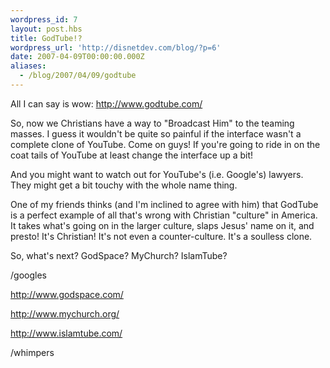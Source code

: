 ```yaml
---
wordpress_id: 7
layout: post.hbs
title: GodTube!?
wordpress_url: 'http://disnetdev.com/blog/?p=6'
date: 2007-04-09T00:00:00.000Z
aliases:
  - /blog/2007/04/09/godtube
---
```

All I can say is wow: <a href="http://www.godtube.com/">http://www.godtube.com/</a>

So, now we Christians have a way to "Broadcast Him" to the teaming masses. I guess it wouldn't be quite so painful if the interface wasn't a complete clone of YouTube. Come on guys! If you're going to ride in on the coat tails of YouTube at least change the interface up a bit!

And you might want to watch out for YouTube's (i.e. Google's) lawyers. They might get a bit touchy with the whole name thing.

One of my friends thinks (and I'm inclined to agree with him) that GodTube is a perfect example of all that's wrong with Christian "culture" in America. It takes what's going on in the larger culture, slaps Jesus' name on it, and presto! It's Christian! It's not even a counter-culture. It's a soulless clone.

So, what's next? GodSpace? MyChurch? IslamTube?

/googles

<a href="http://www.godspace.com/More.aspx">
http://www.godspace.com/</a>

<a href="http://www.mychurch.org/">http://www.mychurch.org/</a>

<a href="http://www.islamtube.com/clipshare/">http://www.islamtube.com/</a>

/whimpers
